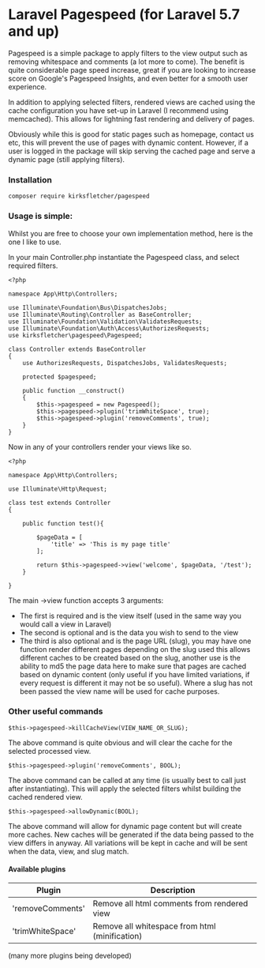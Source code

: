 
# Laravel Pagespeed (for Laravel 5.7 and up)

Pagespeed is a simple package to apply filters to the view output such as removing whitespace and comments (a lot more to come). The benefit is quite considerable page speed increase, great if you are looking to increase score on Google's Pagespeed Insights, and even better for a smooth user experience.

In addition to applying selected filters, rendered views are cached using the cache configuration you have set-up in Laravel (I recommend using memcached). This allows for lightning fast rendering and delivery of pages.

Obviously while this is good for static pages such as homepage, contact us etc, this will prevent the use of pages with dynamic content. However, if a user is logged in the package will skip serving the cached page and serve a dynamic page (still applying filters).


### Installation

    composer require kirksfletcher/pagespeed


### Usage is simple: 



Whilst you are free to choose your own implementation method, here is the one I like to use.


In your main Controller.php instantiate the Pagespeed class, and select required filters.

    <?php  
      
    namespace App\Http\Controllers;  
      
    use Illuminate\Foundation\Bus\DispatchesJobs;  
    use Illuminate\Routing\Controller as BaseController;  
    use Illuminate\Foundation\Validation\ValidatesRequests;  
    use Illuminate\Foundation\Auth\Access\AuthorizesRequests;  
    use kirksfletcher\pagespeed\Pagespeed;  
      
    class Controller extends BaseController  
    {  
        use AuthorizesRequests, DispatchesJobs, ValidatesRequests;  
      
        protected $pagespeed;  
      
        public function __construct()  
        {  
            $this->pagespeed = new Pagespeed();  
            $this->pagespeed->plugin('trimWhiteSpace', true);  
            $this->pagespeed->plugin('removeComments', true);  
        }  
    }


Now in any of your controllers render your views like so.

    <?php  
      
    namespace App\Http\Controllers;  
      
    use Illuminate\Http\Request;  
      
    class test extends Controller  
    {  
      
        public function test(){  
      
            $pageData = [  
                'title' => 'This is my page title'  
		    ];  
      
            return $this->pagespeed->view('welcome', $pageData, '/test');  
        }  
      
    }

The main ->view function accepts 3 arguments:

- The first is required and is the view itself (used in the same way you would call a view in Laravel)
- The second is optional and is the data you wish to send to the view
- The third is also optional and is the page URL (slug), you may have one function render different pages depending on the slug used this allows different caches to be created based on the slug, another use is the ability to md5 the page data here to make sure that pages are cached based on dynamic content (only useful if you have limited variations, if every request is different it may not be so useful). Where a slug has not been passed the view name will be used for cache purposes.

### Other useful commands

    $this->pagespeed->killCacheView(VIEW_NAME_OR_SLUG);

The above command is quite obvious and will clear the cache for the selected processed view.


    $this->pagespeed->plugin('removeComments', BOOL); 

The above command can be called at any time (is usually best to call just after instantiating). This will apply the selected filters whilst building the cached rendered view.


    $this->pagespeed->allowDynamic(BOOL);
    
The above command will allow for dynamic page content but will create more caches. New caches will be generated if the data being passed to the view differs in anyway. All variations will be kept in cache and will be sent when the data, view, and slug match.

#### Available plugins

 
| Plugin | Description |
|--|--|
| 'removeComments' | Remove all html comments from rendered view |
| 'trimWhiteSpace' | Remove all whitespace from html (minification) |

(many more plugins being developed)

